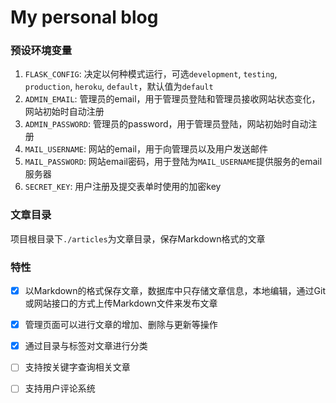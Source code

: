 # My personal blog

### 预设环境变量

1. `FLASK_CONFIG`: 决定以何种模式运行，可选`development`, `testing`, `production`, `heroku`, `default`，默认值为`default`
2. `ADMIN_EMAIL`: 管理员的email，用于管理员登陆和管理员接收网站状态变化，网站初始时自动注册
3. `ADMIN_PASSWORD`: 管理员的password，用于管理员登陆，网站初始时自动注册
4. `MAIL_USERNAME`: 网站的email，用于向管理员以及用户发送邮件
5. `MAIL_PASSWORD`: 网站email密码，用于登陆为`MAIL_USERNAME`提供服务的email服务器
6. `SECRET_KEY`: 用户注册及提交表单时使用的加密key

### 文章目录

项目根目录下`./articles`为文章目录，保存Markdown格式的文章

### 特性

- [x] 以Markdown的格式保存文章，数据库中只存储文章信息，本地编辑，通过Git或网站接口的方式上传Markdown文件来发布文章
- [x] 管理页面可以进行文章的增加、删除与更新等操作
- [x] 通过目录与标签对文章进行分类
- [ ] 支持按关键字查询相关文章
- [ ] 支持用户评论系统

